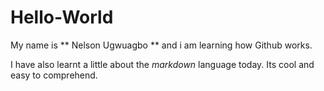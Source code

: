 # Hello-World
My name is ** Nelson Ugwuagbo ** and i am learning how Github works.

I have also learnt a little about the *markdown* language today. Its cool and easy to comprehend.
